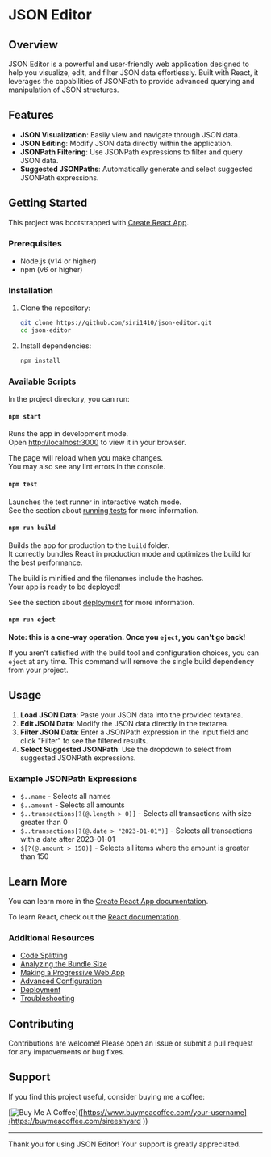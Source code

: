 # JSON Editor

## Overview

JSON Editor is a powerful and user-friendly web application designed to help you visualize, edit, and filter JSON data effortlessly. Built with React, it leverages the capabilities of JSONPath to provide advanced querying and manipulation of JSON structures.

## Features

- **JSON Visualization**: Easily view and navigate through JSON data.
- **JSON Editing**: Modify JSON data directly within the application.
- **JSONPath Filtering**: Use JSONPath expressions to filter and query JSON data.
- **Suggested JSONPaths**: Automatically generate and select suggested JSONPath expressions.

## Getting Started

This project was bootstrapped with [Create React App](https://github.com/facebook/create-react-app).

### Prerequisites

- Node.js (v14 or higher)
- npm (v6 or higher)

### Installation

1. Clone the repository:
    ```sh
    git clone https://github.com/siri1410/json-editor.git
    cd json-editor
    ```

2. Install dependencies:
    ```sh
    npm install
    ```

### Available Scripts

In the project directory, you can run:

#### `npm start`

Runs the app in development mode.\
Open [http://localhost:3000](http://localhost:3000) to view it in your browser.

The page will reload when you make changes.\
You may also see any lint errors in the console.

#### `npm test`

Launches the test runner in interactive watch mode.\
See the section about [running tests](https://facebook.github.io/create-react-app/docs/running-tests) for more information.

#### `npm run build`

Builds the app for production to the `build` folder.\
It correctly bundles React in production mode and optimizes the build for the best performance.

The build is minified and the filenames include the hashes.\
Your app is ready to be deployed!

See the section about [deployment](https://facebook.github.io/create-react-app/docs/deployment) for more information.

#### `npm run eject`

**Note: this is a one-way operation. Once you `eject`, you can't go back!**

If you aren't satisfied with the build tool and configuration choices, you can `eject` at any time. This command will remove the single build dependency from your project.

## Usage

1. **Load JSON Data**: Paste your JSON data into the provided textarea.
2. **Edit JSON Data**: Modify the JSON data directly in the textarea.
3. **Filter JSON Data**: Enter a JSONPath expression in the input field and click "Filter" to see the filtered results.
4. **Select Suggested JSONPath**: Use the dropdown to select from suggested JSONPath expressions.

### Example JSONPath Expressions

- `$..name` - Selects all names
- `$..amount` - Selects all amounts
- `$..transactions[?(@.length > 0)]` - Selects all transactions with size greater than 0
- `$..transactions[?(@.date > "2023-01-01")]` - Selects all transactions with a date after 2023-01-01
- `$[?(@.amount > 150)]` - Selects all items where the amount is greater than 150

## Learn More

You can learn more in the [Create React App documentation](https://facebook.github.io/create-react-app/docs/getting-started).

To learn React, check out the [React documentation](https://reactjs.org/).

### Additional Resources

- [Code Splitting](https://facebook.github.io/create-react-app/docs/code-splitting)
- [Analyzing the Bundle Size](https://facebook.github.io/create-react-app/docs/analyzing-the-bundle-size)
- [Making a Progressive Web App](https://facebook.github.io/create-react-app/docs/making-a-progressive-web-app)
- [Advanced Configuration](https://facebook.github.io/create-react-app/docs/advanced-configuration)
- [Deployment](https://facebook.github.io/create-react-app/docs/deployment)
- [Troubleshooting](https://facebook.github.io/create-react-app/docs/troubleshooting#npm-run-build-fails-to-minify)

## Contributing

Contributions are welcome! Please open an issue or submit a pull request for any improvements or bug fixes.

## Support

If you find this project useful, consider buying me a coffee:

[![Buy Me A Coffee](https://www.buymeacoffee.com/assets/img/custom_images/orange_img.png)]([https://www.buymeacoffee.com/your-username](https://buymeacoffee.com/sireeshyard
))

---

Thank you for using JSON Editor! Your support is greatly appreciated.
